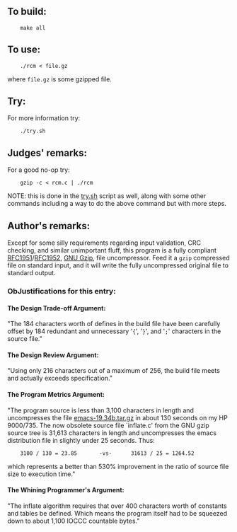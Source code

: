 ## To build:

``` <!---sh-->
    make all
```


## To use:

``` <!---sh-->
    ./rcm < file.gz
```

where `file.gz` is some gzipped file.


## Try:

For more information try:

``` <!---sh-->
    ./try.sh
```


## Judges' remarks:

For a good no-op try:

``` <!---sh-->
    gzip -c < rcm.c | ./rcm
```

NOTE: this is done in the [try.sh](%%REPO_URL%%/1996/rcm/try.sh) script as well, along with some other
commands including a way to do the above command but with more steps.


## Author's remarks:

Except for some silly requirements regarding input validation, CRC checking, and
similar unimportant fluff, this program is a fully compliant
[RFC1951](https://www.ietf.org/rfc/rfc1951.txt)/[RFC1952](https://www.ietf.org/rfc/rfc1952.txt),
[GNU Gzip](https://www.gnu.org/software/gzip/), file uncompressor.  Feed it a
`gzip` compressed file on standard input, and it will write the fully
uncompressed original file to standard output.


### ObJustifications for this entry:


#### The Design Trade-off Argument:

"The 184 characters worth of defines in the build file have been
carefully offset by 184 redundant and unnecessary '`{`', '`}`', and '`;`'
characters in the source file."


#### The Design Review Argument:

"Using only 216 characters out of a maximum of 256, the build file
meets and actually exceeds specification."


#### The Program Metrics Argument:

"The program source is less than 3,100 characters in length and uncompresses the
file
[emacs-19.34b.tar.gz](https://ftp.gnu.org/old-gnu/emacs/emacs-19.34b.tar.gz) in
about 130 seconds on my HP 9000/735.  The now obsolete source file `inflate.c'
from the GNU gzip source tree is 31,613 characters in length and uncompresses
the emacs distribution file in slightly under 25 seconds.  Thus:

```
    3100 / 130 = 23.85       -vs-      31613 / 25 = 1264.52
```

which represents a better than 530% improvement in the ratio of
source file size to execution time."


#### The Whining Programmer's Argument:

"The inflate algorithm requires that over 400 characters worth
of constants and tables be defined.  Which means the program
itself had to be squeezed down to about 1,100 IOCCC countable
bytes."


<!--

    Copyright © 1984-2024 by Landon Curt Noll. All Rights Reserved.

    You are free to share and adapt this file under the terms of this license:

	Creative Commons Attribution-ShareAlike 4.0 International (CC BY-SA 4.0)

    For more information, see:

	https://creativecommons.org/licenses/by-sa/4.0/

-->
